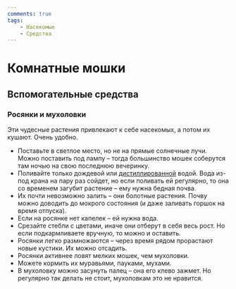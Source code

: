 ```yaml
---
comments: true
tags:
    - Насекомые
    - Средства
---
```


# Комнатные мошки

## Вспомогательные средства

### Росянки и мухоловки

Эти чудесные растения привлекают к себе насекомых, а потом их кушают. Очень удобно.

- Поставьте в светлое место, но не на прямые солнечные лучи. Можно поставить под лампу – тогда большинство мошек соберутся там ночью на свою последнюю вечеринку.
- Поливайте только дождевой или [дистиллированной](https://www.ah.nl/producten/product/wi460934/ah-demi-water) водой. Вода из-под крана на пару раз сойдет, но если поливать ей регулярно, то она со временем загубит растение – ему нужна бедная почва.
- Их почти невозможно залить – они болотные растения. Почву можно доводить до мокрого состояния (и даже заливать горшок на время отпуска).
- Если на росянке нет капелек – ей нужна вода.
- Срезайте стебли с цветами, иначе они отберут в себя весь рост. Но если подкармливаете вручную, то можно и оставить.
- Росянки легко размножаются – через время рядом прорастают новые кустики. Их можно отсадить.
- Росянки активнее ловят мелких мошек, чем мухоловки.
- Можете кормить их муравьями, пауками, мухами.
- В мухоловку можно засунуть палец – она его клево зажмет. Но регулярно так делать не стоит, мухоловкам это не нравится.
